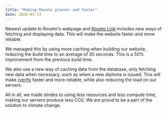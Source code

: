 ```yaml
---
title: "Making Roseto greener and faster"
date: 2024-03-13
---
```


Newest update to Roseto's webpage and [Roseto Link](https://roseto.link) includes
new ways of fetching and displaying data. This will make the website faster and
more reliable.

We managed this by using more caching when building our website, reducing
the build time to an average of 30 seconds. This is a 50% improvement from the
previous build time.

We also use a new way of caching data from the database, only fetching new data
when necessary, such as when a new diploma is issued. This will make [/verify](/verify)
faster and more reliable, while also reducing the load on our servers.

All in all, we made strides to using less resources and less compute time, making 
our servers produce less CO2. We are proud to be a part of the solution to climate change.
